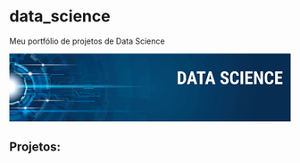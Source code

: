 # data_science
Meu portfólio de projetos de Data Science

<p align="center">
  <img src="banner.png" >
</p>

## Projetos:

